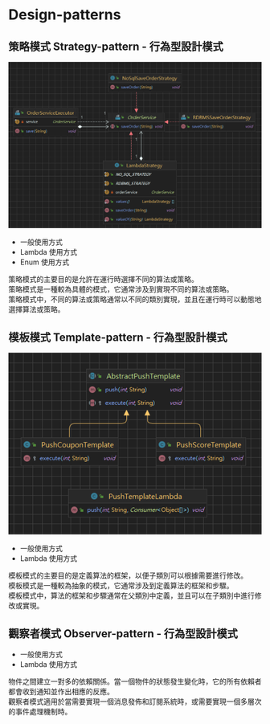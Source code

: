 # Design-patterns

## 策略模式 Strategy-pattern - 行為型設計模式

![img.png](strategy-pattern/images/img.png)

* 一般使用方式
* Lambda 使用方式
* Enum 使用方式

策略模式的主要目的是允許在運行時選擇不同的算法或策略。  
策略模式是一種較為具體的模式，它通常涉及到實現不同的算法或策略。  
策略模式中，不同的算法或策略通常以不同的類別實現，並且在運行時可以動態地選擇算法或策略。

## 模板模式 Template-pattern - 行為型設計模式

![img.png](template-method/images/img.png)

* 一般使用方式
* Lambda 使用方式

模板模式的主要目的是定義算法的框架，以便子類別可以根據需要進行修改。  
模板模式是一種較為抽象的模式，它通常涉及到定義算法的框架和步驟。  
模板模式中，算法的框架和步驟通常在父類別中定義，並且可以在子類別中進行修改或實現。

## 觀察者模式 Observer-pattern - 行為型設計模式

* 一般使用方式
* Lambda 使用方式

物件之間建立一對多的依賴關係。當一個物件的狀態發生變化時，它的所有依賴者都會收到通知並作出相應的反應。  
觀察者模式適用於當需要實現一個消息發佈和訂閱系統時，或需要實現一個多層次的事件處理機制時。  
